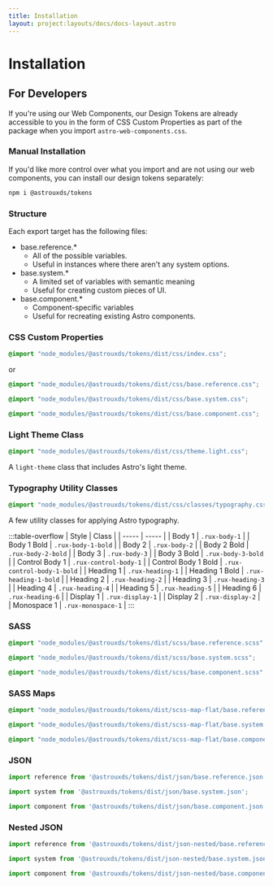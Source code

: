 ```yaml
---
title: Installation
layout: project:layouts/docs/docs-layout.astro
---
```


# Installation

## For Developers

If you're using our Web Components, our Design Tokens are already accessible to you in the form of CSS Custom Properties as part of the package when you import `astro-web-components.css`.

### Manual Installation

If you'd like more control over what you import and are not using our web components, you can install our design tokens separately:

```bash
npm i @astrouxds/tokens
```

### Structure

Each export target has the following files:

- base.reference.\*
  - All of the possible variables.
  - Useful in instances where there aren't any system options.
- base.system.\*
  - A limited set of variables with semantic meaning
  - Useful for creating custom pieces of UI.
- base.component.\*
  - Component-specific variables
  - Useful for recreating existing Astro components.

### CSS Custom Properties

```css
@import "node_modules/@astrouxds/tokens/dist/css/index.css";
```

or

```css
@import "node_modules/@astrouxds/tokens/dist/css/base.reference.css";
```

```css
@import "node_modules/@astrouxds/tokens/dist/css/base.system.css";
```

```css
@import "node_modules/@astrouxds/tokens/dist/css/base.component.css";
```

### Light Theme Class

```css
@import "node_modules/@astrouxds/tokens/dist/css/theme.light.css";
```

A `light-theme` class that includes Astro's light theme.

### Typography Utility Classes

```css
@import "node_modules/@astrouxds/tokens/dist/css/classes/typography.css";
```

A few utility classes for applying Astro typography.

:::table-overflow
| Style | Class |
| ----- | ----- |
| Body 1 | `.rux-body-1` |
| Body 1 Bold | `.rux-body-1-bold` |
| Body 2 | `.rux-body-2` |
| Body 2 Bold | `.rux-body-2-bold` |
| Body 3 | `.rux-body-3` |
| Body 3 Bold | `.rux-body-3-bold` |
| Control Body 1 | `.rux-control-body-1` |
| Control Body 1 Bold | `.rux-control-body-1-bold` |
| Heading 1 | `.rux-heading-1` |
| Heading 1 Bold | `.rux-heading-1-bold` |
| Heading 2 | `.rux-heading-2` |
| Heading 3 | `.rux-heading-3` |
| Heading 4 | `.rux-heading-4` |
| Heading 5 | `.rux-heading-5` |
| Heading 6 | `.rux-heading-6` |
| Display 1 | `.rux-display-1` |
| Display 2 | `.rux-display-2` |
| Monospace 1 | `.rux-monospace-1` |
:::

### SASS

```css
@import "node_modules/@astrouxds/tokens/dist/scss/base.reference.scss";
```

```css
@import "node_modules/@astrouxds/tokens/dist/scss/base.system.scss";
```

```css
@import "node_modules/@astrouxds/tokens/dist/scss/base.component.scss";
```

### SASS Maps

```css
@import "node_modules/@astrouxds/tokens/dist/scss-map-flat/base.reference.scss";
```

```css
@import "node_modules/@astrouxds/tokens/dist/scss-map-flat/base.system.scss";
```

```css
@import "node_modules/@astrouxds/tokens/dist/scss-map-flat/base.component.scss";
```

### JSON

```js
import reference from '@astrouxds/tokens/dist/json/base.reference.json';
```

```js
import system from '@astrouxds/tokens/dist/json/base.system.json';
```

```js
import component from '@astrouxds/tokens/dist/json/base.component.json';
```

### Nested JSON

```js
import reference from '@astrouxds/tokens/dist/json-nested/base.reference.json';
```

```js
import system from '@astrouxds/tokens/dist/json-nested/base.system.json';
```

```js
import component from '@astrouxds/tokens/dist/json-nested/base.component.json';
```
